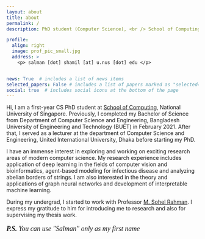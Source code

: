 ```yaml
---
layout: about
title: about
permalink: /
description: PhD student (Computer Science), <br /> School of Computing, NUS.

profile:
  align: right
  image: prof_pic_small.jpg
  address: >
    <p> salman [dot] shamil [at] u.nus [dot] edu </p>


news: True  # includes a list of news items
selected_papers: False # includes a list of papers marked as "selected={true}"
social: true  # includes social icons at the bottom of the page
---
```


Hi, I am a first-year CS PhD student at <a href="https://www.comp.nus.edu.sg/">School of Computing</a>, National University of Singapore. Previously, I completed my Bachelor of Science from Department of Computer Science and Engineering, Bangladesh University of Engineering and Technology (BUET) in February 2021. After that, I served as a lecturer at the department of Computer Science and Engineering, United International University, Dhaka before starting my PhD.

I have an immense interest in exploring and working on exciting research areas of modern computer science. My research experience includes application of deep learning in the fields of computer vision and bioinformatics, agent-based modeling for infectious disease and analyzing abelian borders of strings. I am also interested in the theory and applications of graph neural networks and development of interpretable machine learning.

During my undergrad, I started to work with Professor <a href="http://msrahman.buet.ac.bd/">M. Sohel Rahman</a>. I express my gratitude to him for introducing me to research and also for supervising my thesis work.

<p style="font-size:18px; font-family:'Libre Baskerville'"><i><b>P.S. </b>You can use "Salman" only as my first name</i></p>